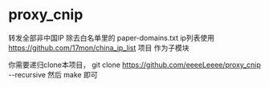 # proxy_cnip
 转发全部非中国IP
 除去白名单里的 paper-domains.txt 
 ip列表使用 https://github.com/17mon/china_ip_list 项目 作为子模块
 
 你需要递归clone本项目，
git clone https://github.com/eeeeLeeee/proxy_cnip --recursive
然后
make
即可
